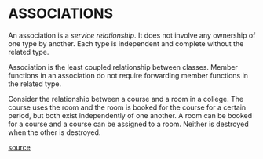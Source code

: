 # ASSOCIATIONS

An association is a *service relationship*.  It does not involve any ownership of one type by another.  Each type is independent and complete without the related type.

Association is the least coupled relationship between classes.  Member functions in an association do not require forwarding member functions in the related type. 

Consider the relationship between a course and a room in a college.  The course uses the room and the room is booked for the course for a certain period, but both exist independently of one another.  A room can be booked for a course and a course can be assigned to a room.  Neither is destroyed when the other is destroyed.

[source](https://ict.senecacollege.ca/~oop345/pages/content/compo.html)